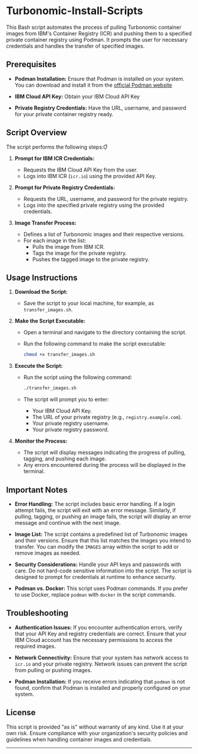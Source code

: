 # Turbonomic-Install-Scripts

This Bash script automates the process of pulling Turbonomic container images from IBM's Container Registry (ICR) and pushing them to a specified private container registry using Podman. It prompts the user for necessary credentials and handles the transfer of specified images.

## Prerequisites

- **Podman Installation:** Ensure that Podman is installed on your system. You can download and install it from the [official Podman website](https://podman.io/getting-started/installation)

- **IBM Cloud API Key:** Obtain your IBM Cloud API Key 

- **Private Registry Credentials:** Have the URL, username, and password for your private container registry ready. 

## Script Overview

The script performs the following steps:

1. **Prompt for IBM ICR Credentials:**
   - Requests the IBM Cloud API Key from the user. 
   - Logs into IBM ICR (`icr.io`) using the provided API Key.

2. **Prompt for Private Registry Credentials:**
   - Requests the URL, username, and password for the private registry.
   - Logs into the specified private registry using the provided credentials.

3. **Image Transfer Process:**
   - Defines a list of Turbonomic images and their respective versions.
   - For each image in the list:
     - Pulls the image from IBM ICR.
     - Tags the image for the private registry.
     - Pushes the tagged image to the private registry.

## Usage Instructions

1. **Download the Script:**
   - Save the script to your local machine, for example, as `transfer_images.sh`.

2. **Make the Script Executable:**
   - Open a terminal and navigate to the directory containing the script.
   - Run the following command to make the script executable:

     ```bash
     chmod +x transfer_images.sh
     ```

3. **Execute the Script:**
   - Run the script using the following command:

     ```bash
     ./transfer_images.sh
     ```

   - The script will prompt you to enter:
     - Your IBM Cloud API Key.
     - The URL of your private registry (e.g., `registry.example.com`).
     - Your private registry username.
     - Your private registry password.

4. **Monitor the Process:**
   - The script will display messages indicating the progress of pulling, tagging, and pushing each image.
   - Any errors encountered during the process will be displayed in the terminal.

## Important Notes

- **Error Handling:** The script includes basic error handling. If a login attempt fails, the script will exit with an error message. Similarly, if pulling, tagging, or pushing an image fails, the script will display an error message and continue with the next image.

- **Image List:** The script contains a predefined list of Turbonomic images and their versions. Ensure that this list matches the images you intend to transfer. You can modify the `IMAGES` array within the script to add or remove images as needed.

- **Security Considerations:** Handle your API keys and passwords with care. Do not hard-code sensitive information into the script. The script is designed to prompt for credentials at runtime to enhance security.

- **Podman vs. Docker:** This script uses Podman commands. If you prefer to use Docker, replace `podman` with `docker` in the script commands.

## Troubleshooting

- **Authentication Issues:** If you encounter authentication errors, verify that your API Key and registry credentials are correct. Ensure that your IBM Cloud account has the necessary permissions to access the required images.

- **Network Connectivity:** Ensure that your system has network access to `icr.io` and your private registry. Network issues can prevent the script from pulling or pushing images.

- **Podman Installation:** If you receive errors indicating that `podman` is not found, confirm that Podman is installed and properly configured on your system.

## License

This script is provided "as is" without warranty of any kind. Use it at your own risk. Ensure compliance with your organization's security policies and guidelines when handling container images and credentials.

---
